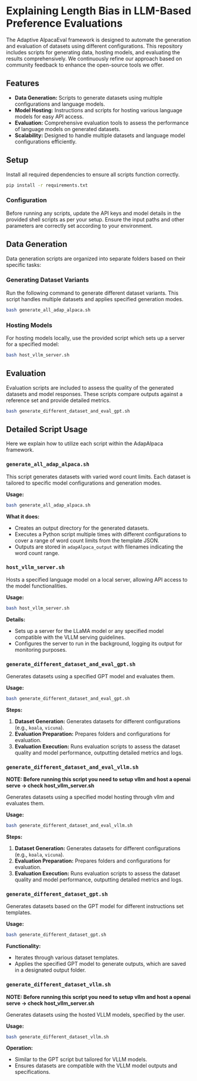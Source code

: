 # Explaining Length Bias in LLM-Based Preference Evaluations

The Adaptive AlpacaEval framework is designed to automate the generation and evaluation of datasets using different configurations. This repository includes scripts for generating data, hosting models, and evaluating the results comprehensively. We continuously refine our approach based on community feedback to enhance the open-source tools we offer.

## Features

- **Data Generation:** Scripts to generate datasets using multiple configurations and language models.
- **Model Hosting:** Instructions and scripts for hosting various language models for easy API access.
- **Evaluation:** Comprehensive evaluation tools to assess the performance of language models on generated datasets.
- **Scalability:** Designed to handle multiple datasets and language model configurations efficiently.



## Setup

Install all required dependencies to ensure all scripts function correctly.

```bash
pip install -r requirements.txt
```

### Configuration

Before running any scripts, update the API keys and model details in the provided shell scripts as per your setup. Ensure the input paths and other parameters are correctly set according to your environment.

## Data Generation

Data generation scripts are organized into separate folders based on their specific tasks:

### Generating Dataset Variants

Run the following command to generate different dataset variants. This script handles multiple datasets and applies specified generation modes.

```bash
bash generate_all_adap_alpaca.sh
```

### Hosting Models

For hosting models locally, use the provided script which sets up a server for a specified model:

```bash
bash host_vllm_server.sh
```

## Evaluation

Evaluation scripts are included to assess the quality of the generated datasets and model responses. These scripts compare outputs against a reference set and provide detailed metrics.

```bash
bash generate_different_dataset_and_eval_gpt.sh
```

## Detailed Script Usage

Here we explain how to utilize each script within the AdapAlpaca framework.

### `generate_all_adap_alpaca.sh`

This script generates datasets with varied word count limits. Each dataset is tailored to specific model configurations and generation modes.

**Usage:**

```bash
bash generate_all_adap_alpaca.sh
```

**What it does:**

- Creates an output directory for the generated datasets.
- Executes a Python script multiple times with different configurations to cover a range of word count limits from the template JSON.
- Outputs are stored in `adapAlpaca_output` with filenames indicating the word count range.

### `host_vllm_server.sh`

Hosts a specified language model on a local server, allowing API access to the model functionalities.

**Usage:**

```bash
bash host_vllm_server.sh
```

**Details:**

- Sets up a server for the LLaMA model or any specified model compatible with the VLLM serving guidelines.
- Configures the server to run in the background, logging its output for monitoring purposes.

### `generate_different_dataset_and_eval_gpt.sh`

Generates datasets using a specified GPT model and evaluates them.

**Usage:**

```bash
bash generate_different_dataset_and_eval_gpt.sh
```

**Steps:**

1. **Dataset Generation:** Generates datasets for different configurations (e.g., `koala`, `vicuna`).
2. **Evaluation Preparation:** Prepares folders and configurations for evaluation.
3. **Evaluation Execution:** Runs evaluation scripts to assess the dataset quality and model performance, outputting detailed metrics and logs.

### `generate_different_dataset_and_eval_vllm.sh`

**NOTE: Before running this script you need to setup vllm and host a openai serve -> check host_vllm_server.sh**

Generates datasets using a specified model hosting through vllm and evaluates them.

**Usage:**

```bash
bash generate_different_dataset_and_eval_vllm.sh
```

**Steps:**

1. **Dataset Generation:** Generates datasets for different configurations (e.g., `koala`, `vicuna`).
2. **Evaluation Preparation:** Prepares folders and configurations for evaluation.
3. **Evaluation Execution:** Runs evaluation scripts to assess the dataset quality and model performance, outputting detailed metrics and logs.

### `generate_different_dataset_gpt.sh`

Generates datasets based on the GPT model for different instructions set templates.

**Usage:**

```bash
bash generate_different_dataset_gpt.sh
```

**Functionality:**

- Iterates through various dataset templates.
- Applies the specified GPT model to generate outputs, which are saved in a designated output folder.

### `generate_different_dataset_vllm.sh`

**NOTE: Before running this script you need to setup vllm and host a openai serve -> check host_vllm_server.sh**

Generates datasets using the hosted VLLM models, specified by the user.

**Usage:**

```bash
bash generate_different_dataset_vllm.sh
```

**Operation:**

- Similar to the GPT script but tailored for VLLM models.
- Ensures datasets are compatible with the VLLM model outputs and specifications.

